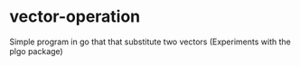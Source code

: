 # vector-operation
Simple program in go that that substitute two vectors (Experiments with the plgo package)

